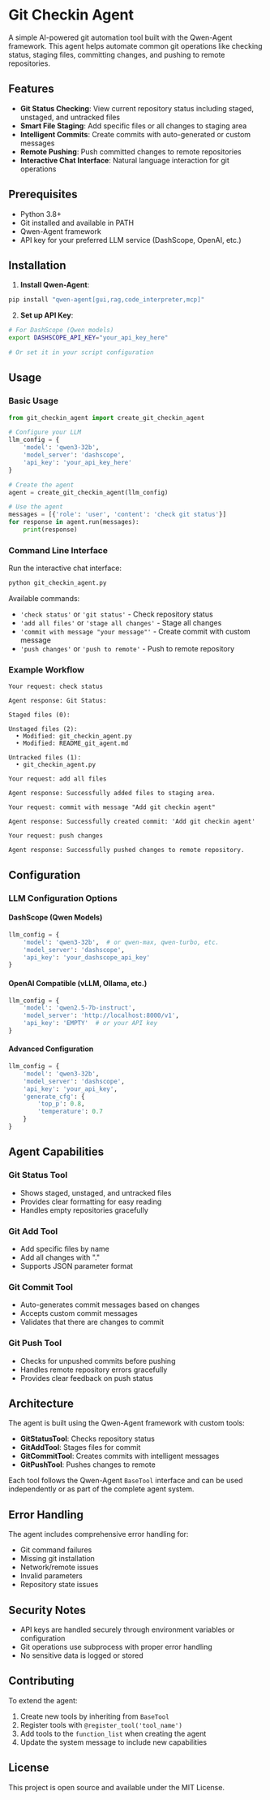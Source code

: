 # Git Checkin Agent

A simple AI-powered git automation tool built with the Qwen-Agent framework. This agent helps automate common git operations like checking status, staging files, committing changes, and pushing to remote repositories.

## Features

- **Git Status Checking**: View current repository status including staged, unstaged, and untracked files
- **Smart File Staging**: Add specific files or all changes to staging area
- **Intelligent Commits**: Create commits with auto-generated or custom messages
- **Remote Pushing**: Push committed changes to remote repositories
- **Interactive Chat Interface**: Natural language interaction for git operations

## Prerequisites

- Python 3.8+
- Git installed and available in PATH
- Qwen-Agent framework
- API key for your preferred LLM service (DashScope, OpenAI, etc.)

## Installation

1. **Install Qwen-Agent**:
```bash
pip install "qwen-agent[gui,rag,code_interpreter,mcp]"
```

2. **Set up API Key**:
```bash
# For DashScope (Qwen models)
export DASHSCOPE_API_KEY="your_api_key_here"

# Or set it in your script configuration
```

## Usage

### Basic Usage

```python
from git_checkin_agent import create_git_checkin_agent

# Configure your LLM
llm_config = {
    'model': 'qwen3-32b',
    'model_server': 'dashscope',
    'api_key': 'your_api_key_here'
}

# Create the agent
agent = create_git_checkin_agent(llm_config)

# Use the agent
messages = [{'role': 'user', 'content': 'check git status'}]
for response in agent.run(messages):
    print(response)
```

### Command Line Interface

Run the interactive chat interface:

```bash
python git_checkin_agent.py
```

Available commands:
- `'check status'` or `'git status'` - Check repository status
- `'add all files'` or `'stage all changes'` - Stage all changes
- `'commit with message "your message"'` - Create commit with custom message
- `'push changes'` or `'push to remote'` - Push to remote repository

### Example Workflow

```
Your request: check status

Agent response: Git Status:

Staged files (0):

Unstaged files (2):
  • Modified: git_checkin_agent.py
  • Modified: README_git_agent.md

Untracked files (1):
  • git_checkin_agent.py

Your request: add all files

Agent response: Successfully added files to staging area.

Your request: commit with message "Add git checkin agent"

Agent response: Successfully created commit: 'Add git checkin agent'

Your request: push changes

Agent response: Successfully pushed changes to remote repository.
```

## Configuration

### LLM Configuration Options

#### DashScope (Qwen Models)
```python
llm_config = {
    'model': 'qwen3-32b',  # or qwen-max, qwen-turbo, etc.
    'model_server': 'dashscope',
    'api_key': 'your_dashscope_api_key'
}
```

#### OpenAI Compatible (vLLM, Ollama, etc.)
```python
llm_config = {
    'model': 'qwen2.5-7b-instruct',
    'model_server': 'http://localhost:8000/v1',
    'api_key': 'EMPTY'  # or your API key
}
```

#### Advanced Configuration
```python
llm_config = {
    'model': 'qwen3-32b',
    'model_server': 'dashscope',
    'api_key': 'your_api_key',
    'generate_cfg': {
        'top_p': 0.8,
        'temperature': 0.7
    }
}
```

## Agent Capabilities

### Git Status Tool
- Shows staged, unstaged, and untracked files
- Provides clear formatting for easy reading
- Handles empty repositories gracefully

### Git Add Tool
- Add specific files by name
- Add all changes with "."
- Supports JSON parameter format

### Git Commit Tool
- Auto-generates commit messages based on changes
- Accepts custom commit messages
- Validates that there are changes to commit

### Git Push Tool
- Checks for unpushed commits before pushing
- Handles remote repository errors gracefully
- Provides clear feedback on push status

## Architecture

The agent is built using the Qwen-Agent framework with custom tools:

- **GitStatusTool**: Checks repository status
- **GitAddTool**: Stages files for commit
- **GitCommitTool**: Creates commits with intelligent messages
- **GitPushTool**: Pushes changes to remote

Each tool follows the Qwen-Agent `BaseTool` interface and can be used independently or as part of the complete agent system.

## Error Handling

The agent includes comprehensive error handling for:
- Git command failures
- Missing git installation
- Network/remote issues
- Invalid parameters
- Repository state issues

## Security Notes

- API keys are handled securely through environment variables or configuration
- Git operations use subprocess with proper error handling
- No sensitive data is logged or stored

## Contributing

To extend the agent:

1. Create new tools by inheriting from `BaseTool`
2. Register tools with `@register_tool('tool_name')`
3. Add tools to the `function_list` when creating the agent
4. Update the system message to include new capabilities

## License

This project is open source and available under the MIT License.
